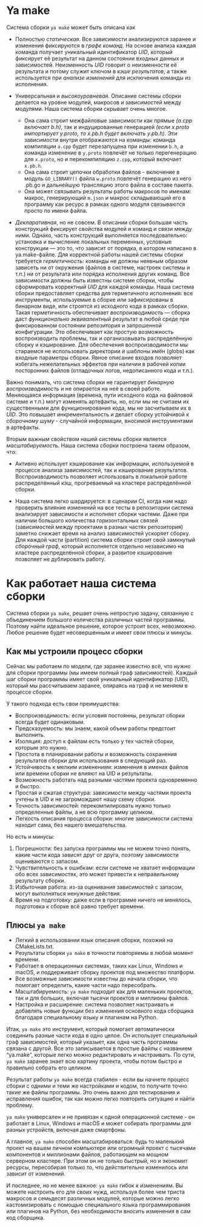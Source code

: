 # Ya make

Система сборки `ya make` может быть описана как

- Полностью *статическая*. Все зависимости анализируются заранее и изменения фиксируются в *графе команд*. На основе анализа каждая команда получает уникальный идентификатор *UID*, который фиксирует её результат на данном состоянии входных данных и зависимостей. Неизменность *UID* говорит о неизменности её результата и потому служит ключом в *кэше результатов*, а также используется при *анализе изменений* для исключения команды из исполнения.

- Универсальная и *высокоуровневая*. Описание системы сборки делается на уровне модулей, макросов и зависимостей между модулями. Наша система сборки скрывает очень многое.
  * Она сама строит межфайловые зависимости как прямые *(a.cpp включает b.h)*, так и индуцированные генерацией *(если x.proto импортирует y.proto, то x.pb.h будет включать y.pb.h)*. Эти зависимости внутри отображаются на команды: команда компиляции `a.cpp` будет перезапущена при изменении `b.h`, а команда изменение в `y.proto` повлечёт не только перегенерацию для `x.proto`, но и перекомпиляцию `z.cpp`, который включает `x.pb.h`.
  * Она сама строит цепочки обработки файлов - включение в модуль `GO_LIBRARY()` файла `w.proto` повлечёт генерацию из него .pb.go и дальнейшую трансляцию этого файла в составе пакета.
  * Она может связывать результаты работы макросов по именам: макрос, генерирующий `m.json` и макрос складывающий его в программу как ресурс в рамках одного модуля связываются просто по имени файла.

- *Декларативная*, но не совсем. В описании сборки большая часть конструкций фиксирует свойства модулей и команд и связи между ними. Однако, часть конструкций выполняется последовательно: установка и вычисление локальных переменных, условные конструкции — это то, что зависит от порядка, в котором написано в ya.make-файле.
Для корректной работы нашей системы сборки требуется *герметичность*: команды не должны неявным образом зависеть ни от окружения (файлов в системе, настроек системы и т.п.) ни от результата или порядка исполнения других команд.
Все зависимости должны быть известны системе сборки, чтобы сформировать корректный *UID* для каждой команды. Наша система сборки предоставляет средства для герметичного исполнения: все инструменты, используемые в сборке или
зафиксированы в бинарном виде, или строятся из исходного кода в рамках сборки.
Такая герметичность обеспечивает *воспроизводимость* —  сборка даст *функционально эквивалентный* результат в любой среде при фиксированном состоянии репозитория и запрошенной конфигурации.
Это обеспечивает как простую возможность воспроизводить проблемы, так и организовывать распределённую сборку и кэширование. Для обеспечения воспроизводимости мы стараемся не использовать
директории и шаблоны имён (globs) как входные параметры сборки. Явное описание входов позволяет избегать нежелательных эффектов при наличии в рабочей копии посторонних файлов (отладочных логов, недописанного кода и т.п.).

Важно понимать, что система сборки не гарантирует *бинарную воспроизводимость* и не опирается на неё в своей работе. Меняющаяся информация (времена, пути исходного кода на файловой системе и т.п.) могут изменять артефакты, но, если мы не считаем их существенными для функционирования кода, мы не засчитываем их в *UID*.
Это повышает инкрементальность и делает сборку устойчивой к *сборочному шуму* - случайной информации, вносимой инструментами в артефакты.

Вторым важным свойством нашей системы сборки является *масштабируемость*. Наша система сборки построена таким образом, что:

- Активно использует кэширование как информации, используемой в процессе анализа зависимостей, так и кэширование результатов. Воспроизводимость позволяет использовать в локальной работе распределённый кэш, прогреваемый на кластере распределённой сборки.

- Наша система легко шардируется: в сценарии CI, когда нам надо проверить влияние изменений на все тесты в репозитории система анализирует зависимости и исполняет сборки частями. Даже при наличии большого количества горизонтальных связей (зависимостей между проектами в разных частях репозитория) заметно снижает время на анализ зависимостей  ускоряет сборку. Для каждой части (partition) система сборки строит свой замкнутый *сборочный граф*, который исполняется отдельно независимо на кластере распределённой сборки, а развитое кэширование позволяет не дублировать работу.

# Как работает наша система сборки 

Система сборки `ya make`, решает очень непростую задачу, связанную с объединением большого количества различных частей программы. Поэтому найти идеальное решение, которое устроит всех, невозможно. Любое решение будет несовершенным и имеет свои плюсы и минусы.

## Как мы устроили процесс сборки

Сейчас мы работаем по модели, где заранее известно всё, что нужно для сборки программы (мы имеем полный граф зависимостей). Каждый шаг сборки программы имеет свой уникальный идентификатор (UID), который мы рассчитываем заранее, опираясь на граф и не меняем в процессе сборки.

У такого подхода есть свои преимущества:

- Воспроизводимость: если условия постоянны, результат сборки всегда будет одинаковым.
- Предсказуемость: мы знаем, какой объем работы предстоит выполнить.
- Изоляция: доступ к файлам есть только у тех частей сборки, которым это нужно.
- Простота в планировании работы и возможность сохранения результатов сборки для использования в следующий раз.
- Устойчивость к мелким изменениям: изменения в именах файлов или времени сборки не влияют на UID и результаты.
- Возможность работать над разными частями проекта одновременно и быстро.
- Простая и сжатая структура: зависимости между частями проекта учтены в UID и не загромождают нашу схему сборки.
- Точность зависимостей: перекомпилировать нужно только определенные файлы, а не всю программу целиком.
- Легкость описания процесса сборки: многие зависимости система находит сама, без нашего вмешательства.

Но есть и минусы:

1. Погрешности: без запуска программы мы не можем точно понять, какие части кода зависят друг от друга, поэтому зависимости оцениваются с запасом.
2. Чувствительность к ошибкам: если системе не хватает информации обо всех зависимостях, это может привести к неправильному результату сборки.
3. Избыточная работа: из-за оценивания зависимостей с запасом, могут выполняться ненужные действия.
4. Время на подготовку: даже если в программе ничего не менялось, подготовка к сборке всё равно требует времени.

## Плюсы `ya make`

- Легкий в использовании язык описания сборки, похожий на CMakeLists.txt.
- Результаты сборки `ya make` в точности повторяемы в любой момент времени.
- Работает в операционных системах, таких как Linux, Windows и macOS, и поддерживает сборку проектов под множество платформ.
- Все возможные зависимости известны до начала сборки, что помогает определить, какие части надо пересобрать.
- Масштабируемость: `ya make` подходит как для маленьких проектов, так и для больших, включая тысячи проектов и миллионы файлов.
- Настройка и расширение: система позволяет настраивать и добавлять новые функции без изменения основного кода сборщика благодаря специальному языку и плагинам на Python. 

Итак, `ya make` это инструмент, который помогает автоматически соединить разные части кода в одно целое. Он использует специальный граф зависимостей, который указыет, как одна часть программы связана с другой. Все это записывается в простые файлы с названием “ya.make”, которые легко можно редактировать и настраивать. По сути, `ya make` заранее знает всю картину проекта, чтобы потом быстро и правильно собрать его целиком.

Результат работы `ya make` всегда стабилен - если вы начнете процесс сборки с одними и теми же настройками и кодом, то получите точно такие же файлы программы. Это очень важно для тестирования и исправления ошибок, так как можно легко повторить ситуацию и найти проблему.

`ya make` универсален и не привязан к одной операционной системе - он работает в Linux, Windows и macOS и может собирать программы для разных устройств, включая даже смартфоны.

А главное, `ya make` способен масштабироваться: будь то маленький проект на вашем личном компьютере или огромный проект с тысячами компонентов и миллионами файлов, работающем на мощном серверном кластере. При этом он не только быстрый, но и экономит ресурсы, пересобирая только то, что действительно изменилось или зависит от изменений.

И последнее, но не менее важное: `ya make` гибок к изменениям. Вы можете настроить его для своих нужд, используя более чем триста макросов и семьдесят различных модулей, которые можно легко кастомизировать с помощью специального языка программирования или плагинов на Python, без необходимости вносить изменения в сам код сборщика. 
